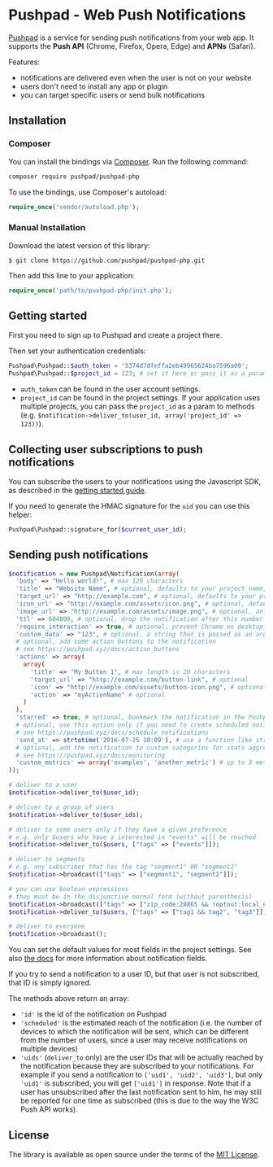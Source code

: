 # Pushpad - Web Push Notifications
 
[Pushpad](https://pushpad.xyz) is a service for sending push notifications from your web app. It supports the **Push API** (Chrome, Firefox, Opera, Edge) and **APNs** (Safari).

Features:

- notifications are delivered even when the user is not on your website
- users don't need to install any app or plugin
- you can target specific users or send bulk notifications

## Installation

### Composer

You can install the bindings via [Composer](http://getcomposer.org/). Run the following command:

```bash
composer require pushpad/pushpad-php
```

To use the bindings, use Composer's autoload:

```php
require_once('vendor/autoload.php');
```

### Manual Installation

Download the latest version of this library:

    $ git clone https://github.com/pushpad/pushpad-php.git

Then add this line to your application:

```php
require_once('path/to/pushpad-php/init.php');

```

## Getting started

First you need to sign up to Pushpad and create a project there.

Then set your authentication credentials:

```php
Pushpad\Pushpad::$auth_token = '5374d7dfeffa2eb49965624ba7596a09';
Pushpad\Pushpad::$project_id = 123; # set it here or pass it as a param to methods later
```

- `auth_token` can be found in the user account settings. 
- `project_id` can be found in the project settings. If your application uses multiple projects, you can pass the `project_id` as a param to methods (e.g. `$notification->deliver_to(user_id, array('project_id' => 123))`).

## Collecting user subscriptions to push notifications

You can subscribe the users to your notifications using the Javascript SDK, as described in the [getting started guide](https://pushpad.xyz/docs/pushpad_pro_getting_started).

If you need to generate the HMAC signature for the `uid` you can use this helper:

```php
Pushpad\Pushpad::signature_for($current_user_id);
```

## Sending push notifications

```php
$notification = new Pushpad\Notification(array(
  'body' => "Hello world!", # max 120 characters
  'title' => "Website Name", # optional, defaults to your project name, max 30 characters
  'target_url' => "http://example.com", # optional, defaults to your project website
  'icon_url' => "http://example.com/assets/icon.png", # optional, defaults to the project icon
  'image_url' => "http://example.com/assets/image.png", # optional, an image to display in the notification content
  'ttl' => 604800, # optional, drop the notification after this number of seconds if a device is offline
  'require_interaction' => true, # optional, prevent Chrome on desktop from automatically closing the notification after a few seconds
  'custom_data' => "123", # optional, a string that is passed as an argument to action button callbacks
  # optional, add some action buttons to the notification
  # see https://pushpad.xyz/docs/action_buttons
  'actions' => array(
    array(
      'title' => "My Button 1", # max length is 20 characters
      'target_url' => "http://example.com/button-link", # optional
      'icon' => "http://example.com/assets/button-icon.png", # optional
      'action' => "myActionName" # optional
    )
  ),
  'starred' => true, # optional, bookmark the notification in the Pushpad dashboard (e.g. to highlight manual notifications)
  # optional, use this option only if you need to create scheduled notifications (max 5 days)
  # see https://pushpad.xyz/docs/schedule_notifications
  'send_at' => strtotime('2016-07-25 10:09'), # use a function like strtotime or time that returns a Unix timestamp
  # optional, add the notification to custom categories for stats aggregation
  # see https://pushpad.xyz/docs/monitoring
  'custom_metrics' => array('examples', 'another_metric') # up to 3 metrics per notification
));

# deliver to a user
$notification->deliver_to($user_id);

# deliver to a group of users
$notification->deliver_to($user_ids);

# deliver to some users only if they have a given preference
# e.g. only $users who have a interested in "events" will be reached
$notification->deliver_to($users, ["tags" => ["events"]]);

# deliver to segments
# e.g. any subscriber that has the tag "segment1" OR "segment2"
$notification->broadcast(["tags" => ["segment1", "segment2"]]);

# you can use boolean expressions 
# they must be in the disjunctive normal form (without parenthesis)
$notification->broadcast(["tags" => ["zip_code:28865 && !optout:local_events || friend_of:Organizer123"]]);
$notification->deliver_to($users, ["tags" => ["tag1 && tag2", "tag3"]]); # equal to "tag1 && tag2 || tag3"

# deliver to everyone
$notification->broadcast(); 
```

You can set the default values for most fields in the project settings. See also [the docs](https://pushpad.xyz/docs/rest_api#notifications_api_docs) for more information about notification fields.

If you try to send a notification to a user ID, but that user is not subscribed, that ID is simply ignored.

The methods above return an array: 

- `'id'` is the id of the notification on Pushpad
- `'scheduled'` is the estimated reach of the notification (i.e. the number of devices to which the notification will be sent, which can be different from the number of users, since a user may receive notifications on multiple devices)
- `'uids'` (`deliver_to` only) are the user IDs that will be actually reached by the notification because they are subscribed to your notifications. For example if you send a notification to `['uid1', 'uid2', 'uid3']`, but only `'uid1'` is subscribed, you will get `['uid1']` in response. Note that if a user has unsubscribed after the last notification sent to him, he may still be reported for one time as subscribed (this is due to the way the W3C Push API works).

## License

The library is available as open source under the terms of the [MIT License](http://opensource.org/licenses/MIT).

